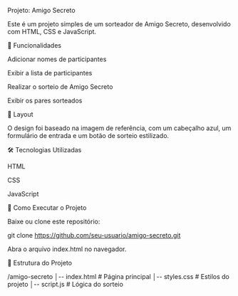 Projeto: Amigo Secreto

Este é um projeto simples de um sorteador de Amigo Secreto, desenvolvido com HTML, CSS e JavaScript.

📌 Funcionalidades

Adicionar nomes de participantes

Exibir a lista de participantes

Realizar o sorteio de Amigo Secreto

Exibir os pares sorteados

🎨 Layout

O design foi baseado na imagem de referência, com um cabeçalho azul, um formulário de entrada e um botão de sorteio estilizado.

🛠️ Tecnologias Utilizadas

HTML

CSS

JavaScript

🚀 Como Executar o Projeto

Baixe ou clone este repositório:

git clone https://github.com/seu-usuario/amigo-secreto.git

Abra o arquivo index.html no navegador.

📂 Estrutura do Projeto

/amigo-secreto
│-- index.html      # Página principal
│-- styles.css      # Estilos do projeto
│-- script.js       # Lógica do sorteio

